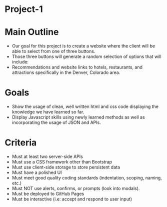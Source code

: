 # Project-1
# Main Outline
* Our goal for this project is to create a website where the client will be able to select from one of three buttons.
* Those three buttons will generate a random selection of options that will include:
* Recommendations and website links to hotels, restaurants, and attractions specifically in the Denver, Colorado area.

# Goals
* Show the usage of clean, well written html and css code displaying the knowledge we have learned so far.
* Display Javascript skills using newly learned methods as well as incorporating the usage of JSON and APIs.

# Criteria
* Must at least two server-side APIs
* Must use a CSS framework other than Bootstrap
* Must use client-side storage to store persistent data
* Must have a polished UI
* Must meet good quality coding standards (indentation, scoping, naming, etc.)
* Must NOT use alerts, confirms, or prompts (look into modals).
* Must be deployed to GitHub Pages
* Must be interactive (i.e: accept and respond to user input)

